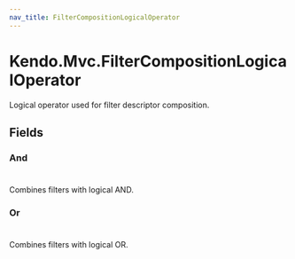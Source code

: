 ```yaml
---
nav_title: FilterCompositionLogicalOperator
---
```


# Kendo.Mvc.FilterCompositionLogicalOperator
Logical operator used for filter descriptor composition.


## Fields


### And
#
Combines filters with logical AND.

### Or
#
Combines filters with logical OR.




